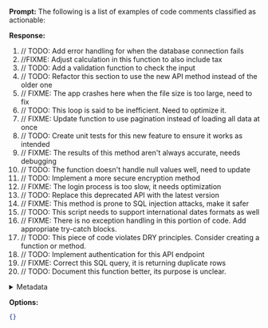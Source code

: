 **Prompt:**
The following is a list of examples of code comments classified as actionable:

**Response:**
1. // TODO: Add error handling for when the database connection fails
2. //FIXME: Adjust calculation in this function to also include tax
3. // TODO: Add a validation function to check the input
4. // TODO: Refactor this section to use the new API method instead of the older one
5. // FIXME: The app crashes here when the file size is too large, need to fix
6. // TODO: This loop is said to be inefficient. Need to optimize it.
7. // FIXME: Update function to use pagination instead of loading all data at once
8. // TODO: Create unit tests for this new feature to ensure it works as intended
9. // FIXME: The results of this method aren't always accurate, needs debugging
10. // TODO: The function doesn't handle null values well, need to update
11. // TODO: Implement a more secure encryption method
12. // FIXME: The login process is too slow, it needs optimization
13. // TODO: Replace this deprecated API with the latest version
14. // FIXME: This method is prone to SQL injection attacks, make it safer
15. // TODO: This script needs to support international dates formats as well
16. // FIXME: There is no exception handling in this portion of code. Add appropriate try-catch blocks.
17. // TODO: This piece of code violates DRY principles. Consider creating a function or method.
18. // TODO: Implement authentication for this API endpoint
19. // FIXME: Correct this SQL query, it is returning duplicate rows 
20. // TODO: Document this function better, its purpose is unclear.

<details><summary>Metadata</summary>

- Duration: 30015 ms
- Datetime: 2023-08-23T16:14:05.355239
- Model: gpt-4-0613

</details>

**Options:**
```json
{}
```

